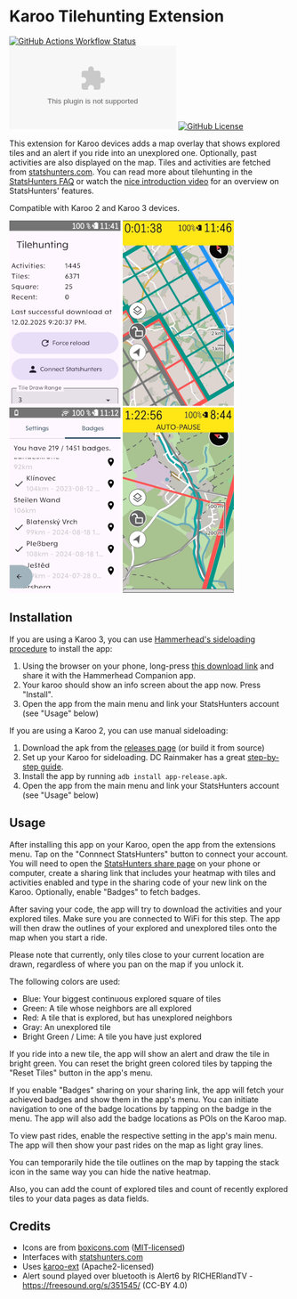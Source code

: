 # Karoo Tilehunting Extension 

[![GitHub Actions Workflow Status](https://img.shields.io/github/actions/workflow/status/timklge/karoo-tilehunting/android.yml)](https://github.com/timklge/karoo-tilehunting/actions/workflows/android.yml)
[![GitHub Downloads (specific asset, all releases)](https://img.shields.io/github/downloads/timklge/karoo-tilehunting/app-release.apk)](https://github.com/timklge/karoo-tilehunting/releases)
[![GitHub License](https://img.shields.io/github/license/timklge/karoo-tilehunting)](https://github.com/timklge/karoo-tilehunting/blob/master/LICENSE)

This extension for Karoo devices adds a map overlay that shows explored tiles and an alert if you ride into an unexplored one. Optionally, past activities are also displayed on the map. Tiles and activities are fetched from [statshunters.com](https://www.statshunters.com).
You can read more about tilehunting in the [StatsHunters FAQ](https://www.statshunters.com/faq-10-what-are-explorer-tiles) or watch the [nice introduction video](https://www.youtube.com/watch?v=e63UKfvPw9g) for an overview on StatsHunters' features.

Compatible with Karoo 2 and Karoo 3 devices.

![Menu](menu.png)
![Tiles](tiles.png)
![Badges](badges.png)
![Border](border.png)

## Installation

If you are using a Karoo 3, you can use [Hammerhead's sideloading procedure](https://support.hammerhead.io/hc/en-us/articles/31576497036827-Companion-App-Sideloading) to install the app:

1. Using the browser on your phone, long-press [this download link](https://github.com/timklge/karoo-tilehunting/releases/latest/download/app-release.apk) and share it with the Hammerhead Companion app.
2. Your karoo should show an info screen about the app now. Press "Install".
3. Open the app from the main menu and link your StatsHunters account (see "Usage" below)

If you are using a Karoo 2, you can use manual sideloading:

1. Download the apk from the [releases page](https://github.com/timklge/karoo-tilehunting/releases) (or build it from source)
2. Set up your Karoo for sideloading. DC Rainmaker has a great [step-by-step guide](https://www.dcrainmaker.com/2021/02/how-to-sideload-android-apps-on-your-hammerhead-karoo-1-karoo-2.html).
3. Install the app by running `adb install app-release.apk`.
4. Open the app from the main menu and link your StatsHunters account (see "Usage" below)

## Usage

After installing this app on your Karoo, open the app from the extensions menu. Tap on the
"Connnect StatsHunters" button to connect your account. You will need to open the
[StatsHunters share page](https://www.statshunters.com/share) on your phone or computer, create
a sharing link that includes your heatmap with tiles and activities enabled and type
in the sharing code of your new link on the Karoo. Optionally, enable "Badges" to fetch badges.

After saving your code, the app will try to download the activities and your explored tiles.
Make sure you are connected to WiFi for this step. The app will then draw the outlines of your explored and unexplored tiles
onto the map when you start a ride.

Please note that currently, only tiles close to your current location are drawn,
regardless of where you pan on the map if you unlock it. 

The following colors are used:

- Blue: Your biggest continuous explored square of tiles
- Green: A tile whose neighbors are all explored
- Red: A tile that is explored, but has unexplored neighbors
- Gray: An unexplored tile
- Bright Green / Lime: A tile you have just explored

If you ride into a new tile, the app will show an alert and draw the tile in bright green.
You can reset the bright green colored tiles by tapping the "Reset Tiles" button in the app's menu.

If you enable "Badges" sharing on your sharing link, the app will fetch your achieved badges and show them in the app's menu. You can initiate navigation to one of the badge locations by tapping on the badge in the menu. The app will also add the badge locations as POIs on the Karoo map.

To view past rides, enable the respective setting in the app's main menu. The app will then show your past rides on the map as light gray lines.

You can temporarily hide the tile outlines on the map by tapping the stack icon in the same way you can hide the native heatmap.

Also, you can add the count of explored tiles and count of recently explored tiles to your data pages as data fields.

## Credits

- Icons are from [boxicons.com](https://boxicons.com) ([MIT-licensed](icon_credits.txt))
- Interfaces with [statshunters.com](https://www.statshunters.com)
- Uses [karoo-ext](https://github.com/hammerheadnav/karoo-ext) (Apache2-licensed)
- Alert sound played over bluetooth is Alert6 by RICHERlandTV - https://freesound.org/s/351545/ (CC-BY 4.0)
